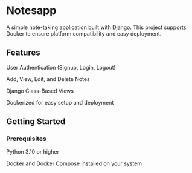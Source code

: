 # Notesapp

A simple note-taking application built with Django. This project supports Docker to ensure platform compatibility and easy deployment.

## Features

User Authentication (Signup, Login, Logout)

Add, View, Edit, and Delete Notes

Django Class-Based Views

Dockerized for easy setup and deployment

## Getting Started
### Prerequisites

Python 3.10 or higher

Docker and Docker Compose installed on your system
